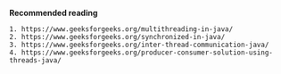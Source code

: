 
**Recommended reading**
  
    1. https://www.geeksforgeeks.org/multithreading-in-java/
    2. https://www.geeksforgeeks.org/synchronized-in-java/
    3. https://www.geeksforgeeks.org/inter-thread-communication-java/
    4. https://www.geeksforgeeks.org/producer-consumer-solution-using-threads-java/
